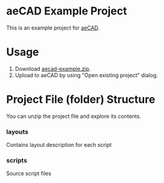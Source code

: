 # aeCAD Example Project 

This is an example project for [aeCAD](https://aktos.io/aecad).

# Usage 

1. Download [aecad-example.zip](https://github.com/ceremcem/aecad-example/raw/master/aecad-example.zip).
2. Upload to aeCAD by using "Open existing project" dialog. 

# Project File (folder) Structure 

You can unzip the project file and explore its contents. 

### layouts

Contains layout description for each script

### scripts 

Source script files
